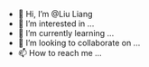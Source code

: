 - 👋 Hi, I’m @Liu Liang
- 👀 I’m interested in ...
- 🌱 I’m currently learning ...
- 💞️ I’m looking to collaborate on ...
- 📫 How to reach me ...

<!---
Lelliam/Lelliam is a ✨ special ✨ repository because its `README.md` (this file) appears on your GitHub profile.
You can click the Preview link to take a look at your changes.
--->
